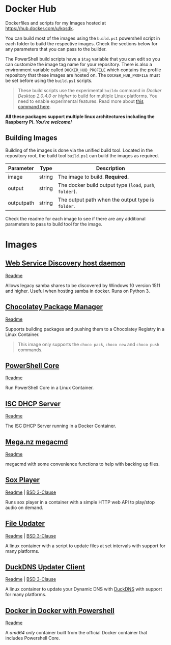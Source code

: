 # Docker Hub

Dockerfiles and scripts for my Images hosted at <https://hub.docker.com/u/kosdk>.

You can build most of the images using the `build.ps1` powershell script in each folder to build the respective images.
Check the sections below for any parameters that you can pass to the builder.

The PowerShell build scripts have a `$tag` variable that you can edit so you can customize the image tag name for your repository.
There is also a environment variable called `DOCKER_HUB_PROFILE` which contains the profile repository that these images are hosted on.
The `DOCKER_HUB_PROFILE` must be set before using the `build.ps1` scripts.

> These build scripts use the experimental `buildx` command in _Docker Desktop 2.0.4.0 or higher_ to build for multiple Linux platforms.
You need to enable experimental features.
Read more about [this command here](https://docs.docker.com/buildx/working-with-buildx/).

**All these packages support multiple linux architectures including the Raspberry Pi.
_You're welcome!_**

## Building Images

Building of the images is done via the unified build tool.
Located in the repository root, the build tool `build.ps1` can build the images as required.

| Parameter  | Type   | Description                                              |
| ---------- | ------ | -------------------------------------------------------- |
| image      | string | The image to build. **Required.**                        |
| output     | string | The docker build output type (`load`, `push`, `folder`). |
| outputpath | string | The output path when the output type is `folder`.        |

Check the readme for each image to see if there are any additional parameters to pass to build tool for the image.

# Images

## [Web Service Discovery host daemon](wsdd/)

[Readme](wsdd/README.md)

Allows legacy samba shares to be discovered by Windows 10 version 1511 and higher.
Useful when hosting samba in docker.
Runs on Python 3.

## [Chocolatey Package Manager](choco/)

[Readme](choco/README.md)

Supports building packages and pushing them to a Chocolatey Registry in a Linux Container.

> This image only supports the `choco pack`, `choco new` and `choco push` commands.

## [PowerShell Core](powershellcore/)

[Readme](powershellcore/README.md)

Run PowerShell Core in a Linux Container.

## [ISC DHCP Server](dhcpd/)

[Readme](dhcpd/README.md)

The ISC DHCP Server running in a Docker Container.

## [Mega.nz megacmd](megacmd/)

[Readme](megacmd/README.md)

megacmd with some convenience functions to help with backing up files.

## [Sox Player](soxplayer/)

[Readme](soxplayer/README.md) | [BSD 3-Clause](soxplayer/LICENCE)

Runs sox player in a container with a simple HTTP web API to play/stop audio on demand.

## [File Updater](fileupdater/)

[Readme](fileupdater/README.md) | [BSD 3-Clause](fileupdater/LICENCE)

A linux container with a script to update files at set intervals with support for many platforms.

## [DuckDNS Updater Client](duckdns/)

[Readme](duckdns/README.md) | [BSD 3-Clause](duckdns/LICENCE)

A linux container to update your Dynamic DNS with [DuckDNS](www.duckdns.org) with support for many platforms.

## [Docker in Docker with Powershell](dockerpwsh/)

[Readme](dockerpwsh/README.md)

A *amd64 only* container built from the official Docker container that includes Powershell Core.
